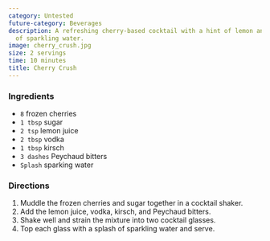 ```yaml
---
category: Untested
future-category: Beverages
description: A refreshing cherry-based cocktail with a hint of lemon and a splash
  of sparkling water.
image: cherry_crush.jpg
size: 2 servings
time: 10 minutes
title: Cherry Crush
---
```


### Ingredients

* `8` frozen cherries
* `1 tbsp` sugar
* `2 tsp` lemon juice
* `2 tbsp` vodka
* `1 tbsp` kirsch
* `3 dashes` Peychaud bitters
* `Splash` sparking water

### Directions

1. Muddle the frozen cherries and sugar together in a cocktail shaker.
2. Add the lemon juice, vodka, kirsch, and Peychaud bitters.
3. Shake well and strain the mixture into two cocktail glasses.
4. Top each glass with a splash of sparkling water and serve.